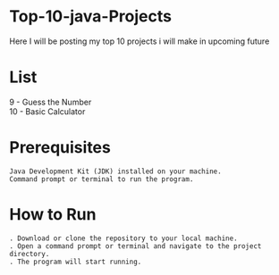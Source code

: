 # Top-10-java-Projects
Here I will be posting my top 10 projects i will make in upcoming future
# List
9 - Guess the Number
<br>
10 - Basic Calculator

# Prerequisites

    Java Development Kit (JDK) installed on your machine.
    Command prompt or terminal to run the program.
    
   # How to Run
    . Download or clone the repository to your local machine.
    . Open a command prompt or terminal and navigate to the project directory.
    . The program will start running.
